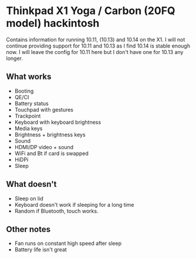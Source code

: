 # Thinkpad X1 Yoga / Carbon (20FQ model) hackintosh

Contains information for running 10.11, (10.13) and 10.14 on the X1. I will not continue providing support for 10.11 and 10.13 as I find 10.14 is stable enough now. I will leave the config for 10.11 here but I don't have one for 10.13 any longer.

## What works

* Booting
* QE/CI
* Battery status
* Touchpad with gestures
* Trackpoint
* Keyboard with keyboard brightness
* Media keys
* Brightness + brightness keys
* Sound
* HDMI/DP video + sound
* WiFi and Bt if card is swapped
* HiDPi
* Sleep

## What doesn't

* Sleep on lid
* Keyboard doesn't work if sleeping for a long time
* Random if Bluetooth, touch works.

## Other notes

* Fan runs on constant high speed after sleep
* Battery life isn't great
